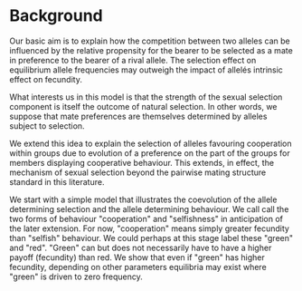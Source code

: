 # Background

Our basic aim is to explain how the competition between two alleles can be influenced by the relative propensity for the bearer to be selected as a mate in preference to the bearer of a rival allele. The selection effect on equilibrium allele frequencies may outweigh the impact of allelés intrinsic effect on fecundity.

What interests us in this model is that the strength of the sexual selection component is itself the outcome of natural selection. In other words, we suppose that mate preferences are themselves determined by alleles subject to selection.

We extend this idea to explain the selection of alleles favouring cooperation within groups due to evolution of a preference on the part of the groups for members displaying cooperative behaviour. This extends, in effect, the mechanism of sexual selection beyond the pairwise mating structure standard in this literature.

We start with a simple model that illustrates the coevolution of the allele determining selection and the allele determining behaviour. We call call the two forms of behaviour "cooperation" and "selfishness" in anticipation of the later extension. For now, "cooperation" means simply greater fecundity than "selfish" behaviour. We could perhaps at this stage label these "green" and "red". "Green" can but does not necessarily have to have a higher payoff (fecundity) than red. We show that even if "green" has higher fecundity, depending on other parameters equilibria may exist where "green" is driven to zero frequency.
